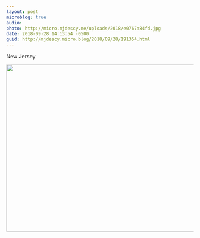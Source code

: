```yaml
---
layout: post
microblog: true
audio: 
photo: http://micro.mjdescy.me/uploads/2018/e0767a84fd.jpg
date: 2018-09-28 14:13:54 -0500
guid: http://mjdescy.micro.blog/2018/09/28/191354.html
---
```

New Jersey

<img src="http://micro.mjdescy.me/uploads/2018/e0767a84fd.jpg" width="600" height="450" />

